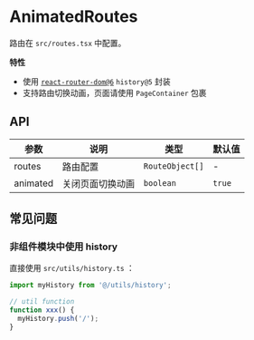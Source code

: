 # AnimatedRoutes

路由在 `src/routes.tsx` 中配置。

**特性**

- 使用 [`react-router-dom@6`](https://reactrouter.com/docs/en/v6/api#api-reference) `history@5` 封装
- 支持路由切换动画，页面请使用 `PageContainer` 包裹

## API

| 参数     | 说明             | 类型            | 默认值 |
| -------- | ---------------- | --------------- | ------ |
| routes   | 路由配置         | `RouteObject[]` | -      |
| animated | 关闭页面切换动画 | `boolean`       | `true` |

## 常见问题

### 非组件模块中使用 history

直接使用 `src/utils/history.ts` ：

```typescript
import myHistory from '@/utils/history';

// util function
function xxx() {
  myHistory.push('/');
}
```
